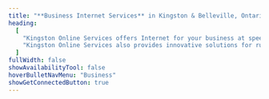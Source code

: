 ```yaml
---
title: "**Business Internet Services** in Kingston & Belleville, Ontario"
heading:
  [
    "Kingston Online Services offers Internet for your business at speeds starting from dial-up connectivity to high speed services intended for video and telephony.",
    "Kingston Online Services also provides innovative solutions for rural connectivity where conventional Internet services are not available.",
  ]
fullWidth: false
showAvailabilityTool: false
hoverBulletNavMenu: "Business"
showGetConnectedButton: true
---
```

